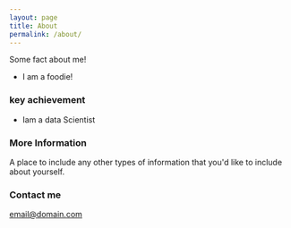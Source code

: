```yaml
---
layout: page
title: About
permalink: /about/
---
```


Some fact about me!
-  I am a foodie!

### key achievement
- Iam a data Scientist

### More Information

A place to include any other types of information that you'd like to include about yourself.

### Contact me

[email@domain.com](mailto:email@domain.com)
